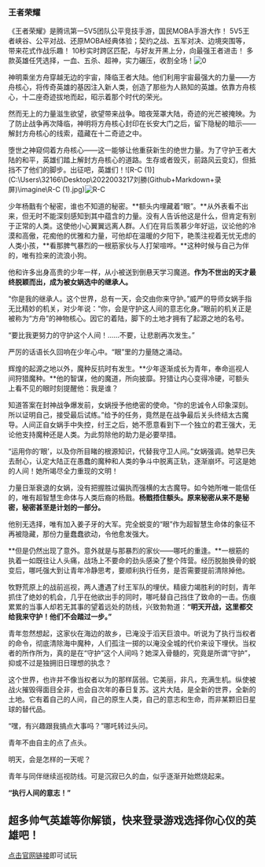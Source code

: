 ###                                              王者荣耀

《王者荣耀》是腾讯第一5V5团队公平竞技手游，国民MOBA手游大作！ 5V5王者峡谷、公平对战、还原MOBA经典体验；契约之战、五军对决、边境突围等，带来花式作战乐趣！ 10秒实时跨区匹配，与好友开黑上分，向最强王者进击！ 多款英雄任凭选择，一血、五杀、超神，实力碾压，收割全场！![0](C:\Users\32166\Desktop\2022003217刘勝(Github+Markdown+录屏)\imagine\0.jpg)

神明乘坐方舟穿越无边的宇宙，降临王者大陆。他们利用宇宙最强大的力量——方舟核心，将传奇英雄的基因注入新人类，创造了那些为人熟知的英雄。依靠方舟核心，十二座奇迹拔地而起，昭示着那个时代的荣光。

然而无上的力量滋生欲望，欲望带来战争。暗夜笼罩大陆，奇迹的光芒被掩映。为了防止战争再次降临，神明将方舟核心封印在长安大门之后，留下隐秘的暗示——解封方舟核心的线索，蕴藏在十二奇迹之中。

堕世之神窥伺着方舟核心——这一能够让他重获新生的绝世力量。为了守护王者大陆的和平，英雄们踏上解封方舟核心的道路。生存或者毁灭，前路风云变幻，但抵挡不了他们的脚步。出征吧，英雄们！![R-C (1)](C:\Users\32166\Desktop\2022003217刘勝(Github+Markdown+录屏)\imagine\R-C (1).jpg)![R-C](C:\Users\32166\Desktop\2022003217刘勝(Github+Markdown+录屏)\imagine\R-C.jpg)

少年杨戬有个秘密，谁也不知道的秘密。**额头内埋藏着“眼”。**从外表看不出来，但无时不能深刻感知到其中蕴含的力量。没有人告诉他这是什么，但肯定有别于正常的人类。这使他小心翼翼远离人群。人们在背后羡慕少年好运，议论他的冷漠和高傲，花痴他的优雅和力量，可他却在温暖的夕阳下，艳羡注视着无忧无虑的人类小孩，**看那脾气暴烈的一根筋家伙与人打架喧哗。**这种时候与自己为伴的，唯有捡来的流浪小狗。

他和许多出身高贵的少年一样，从小被送到倒悬天学习魔道。**作为不世出的天才最终脱颖而出，成为被女娲选中的继承人。**

“你是我的继承人。这个世界，总有一天，会交由你来守护。”威严的导师女娲手指无比精妙的机关，对少年说：“你，会是守护这人间的意志化身。”眼前的机关正是被称为“方舟”的神物核心。因它的着陆，脚下的土地才拥有了起源之地的名号。

“要比我更努力的守护这个人间！……不要，让悲剧再次发生。”

严厉的话语长久回响在少年心中。“眼”里的力量随之涌动。

辉煌的起源之地以外，魔种反抗时有发生。**少年逐渐成长为青年，奉命巡视人间狩猎魔种。**他的智谋，他的魔道，所向披靡。狩猎让内心变得冷硬，可额头上看不见的眼时刻提醒他：我是谁？

知道答案在封神战争爆发前，女娲授予他绝密的使命。“你的忠诚令人印象深刻。所以证明自己，接受最后试练。”给予的任务，竟然是在战争最后关头终结太古魔导。人间正自女娲手中失控，纣王之后，她不愿意看到下一个独立的君王强大，无论他支持魔种还是人类。为此剪除他的助力是必要举措。

“运用你的‘眼’，以及你所目睹的根源知识，代替我守卫人间。”女娲强调。她早已失去耐心，认定大陆正在愚蠢的魔种和人类的争斗中脱离正轨，逐渐崩坏。可这是她的人间！她所竭尽全力重现的文明！

力量日渐衰退的女娲，没有把握胜过偏执而强横的太古魔导。如今她所唯一能信任的，唯有超智慧生命体与人类后裔的杨戬。**杨戬捂住额头。原来秘密从来不是秘密，秘密甚至是计划的一部分。**

他别无选择，唯有加入姜子牙的大军。完全蜕变的“眼”作为超智慧生命体的象征不再被隐藏，那份力量蠢蠢欲动，令他愈发强大。

**但是仍然出现了意外。意外就是与那暴烈的家伙——哪吒的重逢。**一根筋的执着一如既往让人头痛，战场上不要命的劲头感染了整个阵营。经历脱胎换骨的蜕变后，哪吒强大到让青年冷静思考，要顺利执行任务，是否需要提前清除掉他。

牧野荒原上的战前巡视，两人遭遇了纣王军队的埋伏。精疲力竭胜利的时刻，青年抓住了绝妙的机会，几乎在他欲出手的同时，哪吒替自己挡住了致命的一击。伤痕累累的当事人却若无其事的望着远处的防线，兴致勃勃道：**“明天开战，这里都交给我来守护！他们不会踏过一步。”**

青年忽然想起，这家伙在海边的故乡，已淹没于滔天巨浪中。听说为了执行当权者的命令，彻底清除海中魔种，人们孤注一掷的以淹没全城的代价来设下埋伏。当权者的所作所为，真的是在“守护”这个人间吗？她深入骨髓的，究竟是所谓“守护”，抑或不过是独拥旧日理想的执念？

这个世界，也许并不像当权者以为的那样孱弱。它美丽，非凡，充满生机。纵使被战火摧毁得面目全非，也会自次年的春日复苏。这片大陆，是全新的世界，全新的土地。它有着自己的人间，自己的原生人类，自己的意志和生命，而非某颗旧日星球的替代品。

“嘿，有兴趣跟我搞点大事吗？”哪吒转过头问。

青年不由自主的点了点头。

明天，会是怎样的一天呢？

青年与同伴继续巡视防线。可是沉寂已久的血，似乎逐渐开始燃烧起来。

**“执行人间的意志！”**

## 超多帅气英雄等你解锁，快来登录游戏选择你心仪的英雄吧！

[点击官网链接](https://pvp.qq.com/)即可试玩

